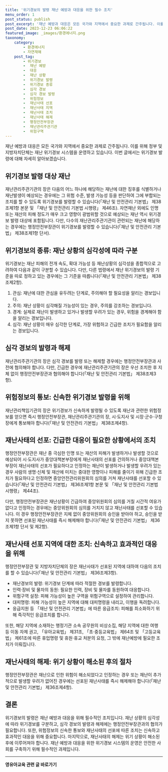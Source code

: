 ```yaml
---
title: '위기경보의 발령 재난 예방과 대응을 위한 필수 조치'
menu_order: 1
post_status: publish
post_excerpt: '재난 예방과 대응은 모든 국가와 지역에서 중요한 과제로 간주됩니다. 이를 위해 정부 및 지방자치단체는 재난 위기경보 시스템을 운영하고 있습니다. 이번 글에서는 위기경보 발령에 대해 자세히 알아보겠습니다.'
post_date: 2023-12-23 06:06:22
featured_image: _images/환경에너지.png
taxonomy:
    category:
        - 환경에너지
        - 자연재해
    post_tag:
        - 위기경보
        -  재난 예방
        -  대응
        -  재난 상황
        -  위기경보 발령
        -  위기경보 종류
        -  심각 경보
        -  심각 경보 발령
        -  위험정보
        -  재난사태 선포
        -  재난사태 지역
        -  재난사태 조치
        -  재난사태 해제
        -  행정안전부장관
        -  재난관리주관기관
        -  위험구역
---
```



재난 예방과 대응은 모든 국가와 지역에서 중요한 과제로 간주됩니다. 이를 위해 정부 및 지방자치단체는 재난 위기경보 시스템을 운영하고 있습니다. 이번 글에서는 위기경보 발령에 대해 자세히 알아보겠습니다.

## 위기경보 발령 대상 재난

재난관리주관기관의 장은 다음의 어느 하나에 해당하는 재난에 대한 징후를 식별하거나 재난발생이 예상되는 경우에는 그 위험 수준, 발생 가능성 등을 판단하여 그에 부합되는 조치를 할 수 있도록 위기경보를 발령할 수 있습니다(「재난 및 안전관리 기본법」 제38조제1항 본문 및 「재난 및 안전관리 기본법 시행령」 제46조). 자연재난 외에도 인명 또는 재산의 피해 정도가 매우 크고 영향이 광범위할 것으로 예상되는 재난 역시 위기경보 발령 대상에 포함됩니다. 다만, 다수의 재난관리주관기관이 관련되는 재난에 해당하는 경우에는 행정안전부장관이 위기경보를 발령할 수 있습니다(「재난 및 안전관리 기본법」 제38조제1항 단서).

## 위기경보의 종류: 재난 상황의 심각성에 따라 구분

위기경보는 재난 피해의 전개 속도, 확대 가능성 등 재난상황의 심각성을 종합적으로 고려하여 다음과 같이 구분할 수 있습니다. 다만, 다른 법령에서 재난 위기경보의 발령 기준을 따로 정하고 있는 경우에는 그 기준을 따릅니다(「재난 및 안전관리 기본법」 제38조제2항).

1. 관심: 재난에 대한 관심을 유두려는 단계로, 주의해야 할 필요성을 알리는 경보입니다.
2. 주의: 재난 상황이 심각해질 가능성이 있는 경우, 주의를 강조하는 경보입니다.
3. 경계: 실제로 재난이 발생하고 있거나 발생할 우려가 있는 경우, 위험을 경계해야 함을 알리는 경보입니다.
4. 심각: 재난 상황이 매우 심각한 단계로, 가장 위험하고 긴급한 조치가 필요함을 알리는 경보입니다.

## 심각 경보의 발령과 해제

재난관리주관기관의 장은 심각 경보를 발령 또는 해제할 경우에는 행정안전부장관과 사전에 협의해야 합니다. 다만, 긴급한 경우에 재난관리주관기관의 장은 우선 조치한 후 지체 없이 행정안전부장관과 협의해야 합니다(「재난 및 안전관리 기본법」 제38조제3항).

## 위험정보의 통보: 신속한 위기경보 발령을 위해

재난관리책임기관의 장은 위기경보가 신속하게 발령될 수 있도록 재난과 관련한 위험정보를 얻으면 즉시 행정안전부장관, 재난관리주관기관의 장, 시·도지사 및 시장·군수·구청장에게 통보해야 합니다(「재난 및 안전관리 기본법」 제38조제4항).

## 재난사태의 선포: 긴급한 대응이 필요한 상황에서의 조치

행정안전부장관은 재난 중 극심한 인명 또는 재산의 피해가 발생하거나 발생할 것으로 예상되어 시·도지사가 중앙대책본부장에게 재난사태의 선포를 건의하거나 중앙대책본부장이 재난사태의 선포가 필요하다고 인정하는 재난이 발생하거나 발생할 우려가 있는 경우 사람의 생명·신체 및 재산에 미치는 중대한 영향이나 피해를 줄이기 위해 긴급한 조치가 필요하다고 인정하면 중앙안전관리위원회의 심의를 거쳐 재난사태를 선포할 수 있습니다(「재난 및 안전관리 기본법」 제36조제1항 본문 및 「재난 및 안전관리 기본법 시행령」 제44조).

다만, 행정안전부장관은 재난상황이 긴급하여 중앙위원회의 심의를 거칠 시간적 여유가 없다고 인정하는 경우에는 중앙위원회의 심의를 거치지 않고 재난사태를 선포할 수 있습니다. 이 경우 행정안전부장관은 지체 없이 중앙위원회의 승인을 받아야 하고, 승인을 받지 못하면 선포된 재난사태를 즉시 해제해야 합니다(「재난 및 안전관리 기본법」 제36조제1항 단서 및 제2항).

## 재난사태 선포 지역에 대한 조치: 신속하고 효과적인 대응을 위해

행정안전부장관 및 지방자치단체의 장은 재난사태가 선포된 지역에 대하여 다음의 조치를 할 수 있습니다(「재난 및 안전관리 기본법」 제36조제3항).

- 재난경보의 발령: 위기경보 단계에 따라 적절한 경보를 발령합니다.
- 인력·장비 및 물자의 동원: 필요한 인력, 장비 및 물자를 동원하여 대응합니다.
- 위험구역 설정: 피해 가능성이 높은 구역을 위험구역으로 설정하여 관리합니다.
- 대피명령: 피해 가능성이 높은 지역에 대해 대피명령을 내리고, 이행을 독려합니다.
- 응급지원 등 「재난 및 안전관리 기본법」에 따른 응급조치: 피해를 최소화하기 위해 즉각적인 응급조치를 합니다.

또한, 해당 지역에 소재하는 행정기관 소속 공무원의 비상소집, 해당 지역에 대한 여행 등 이동 자제 권고, 「유아교육법」 제31조, 「초·중등교육법」 제64조 및 「고등교육법」 제61조에 따른 휴업명령 및 휴원·휴교 처분의 요청, 그 밖에 재난예방에 필요한 조치가 이뤄집니다.

## 재난사태의 해제: 위기 상황이 해소된 후의 절차

행정안전부장관은 재난으로 인한 위험이 해소되었다고 인정하는 경우 또는 재난이 추가적으로 발생할 우려가 없어진 경우에는 선포된 재난사태를 즉시 해제해야 합니다(「재난 및 안전관리 기본법」 제36조제4항).

## 결론

위기경보의 발령은 재난 예방과 대응을 위해 필수적인 조치입니다. 재난 상황의 심각성에 따라 위기경보를 구분하고, 심각 경보의 발령과 해제에는 행정안전부장관과의 협의가 필요합니다. 또한, 위험정보의 신속한 통보와 재난사태의 선포에 따른 조치는 신속하고 효과적인 대응을 위해 중요합니다. 마지막으로, 재난사태의 해제는 위기 상황이 해소된 후에 이루어져야 합니다. 재난 예방과 대응을 위한 위기경보 시스템의 운영은 안전한 사회를 구축하기 위해 필수적인 과제입니다. 
<!-- wp:separator -->
<hr class="wp-block-separator has-alpha-channel-opacity"/>
<!-- /wp:separator -->

<!-- wp:group {"backgroundColor":"base","layout":{"type":"constrained"}} -->
<div class="wp-block-group has-base-background-color has-background"><!-- wp:paragraph {"align":"center","fontSize":"medium"} -->
<p class="has-text-align-center has-large-font-size"><strong>영유아교육 관련 글 바로가기</strong></p>
<!-- /wp:paragraph -->


<!-- wp:latest-posts
{"categories":[{"id":30914,"count":19,"description":"","link":"https://uknowlaw.com/category/%ec%98%81%ec%9c%a0%ec%95%84%ea%b5%90%ec%9c%a1/","name":"영유아교육","slug":"영유아교육","taxonomy":"category","parent":0,"meta":[],"_links":{"self":[{"href":"https://uknowlaw.com/wp-json/wp/v2/categories/30914"}],"collection":[{"href":"https://uknowlaw.com/wp-json/wp/v2/categories"}],"about":[{"href":"https://uknowlaw.com/wp-json/wp/v2/taxonomies/category"}],"wp:post_type":[{"href":"https://uknowlaw.com/wp-json/wp/v2/posts?categories=30914"}],"curies":[{"name":"wp","href":"https://api.w.org/{rel}","templated":true}]}}],"postsToShow":100,"excerptLength":28,"postLayout":"grid","columns":2,"featuredImageAlign":"left","featuredImageSizeSlug":"large","fontSize":"small"} /--></div>
<!-- /wp:group -->